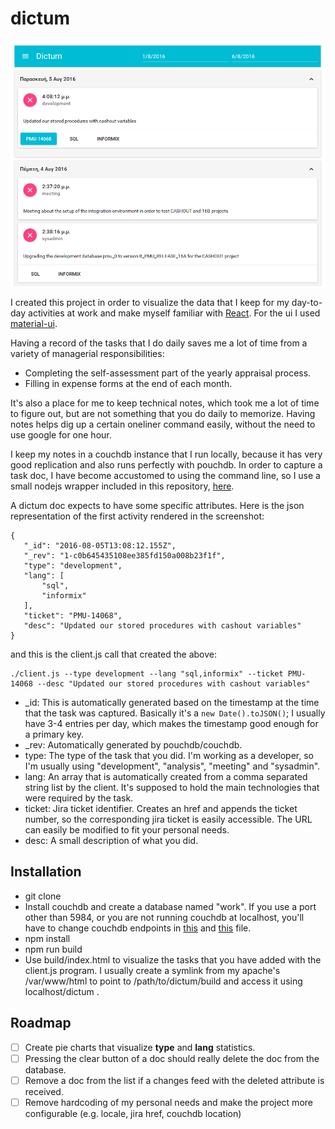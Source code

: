 # dictum

![dictum](dictum.png)

I created this project in order to visualize the data that I keep for my day-to-day activities at work and make myself familiar with [React](https://facebook.github.io/react/). For the ui I used [material-ui](http://www.material-ui.com/).

Having a record of the tasks that I do daily saves me a lot of time from a variety of managerial responsibilities:
- Completing the self-assessment part of the yearly appraisal process.
- Filling in expense forms at the end of each month.

It's also a place for me to keep technical notes, which took me a lot of time to figure out, but are not something that you do daily to memorize. Having notes helps dig up a certain oneliner command easily, without the need to use google for one hour.

I keep my notes in a couchdb instance that I run locally, because it has very good replication and also runs perfectly with pouchdb. In order to capture a task doc, I have become accustomed to using the command line, so I use a small nodejs wrapper included in this repository, [here](./tools/client.js).

A dictum doc expects to have some specific attributes. Here is the json representation of the first activity rendered in the screenshot:

```
{
   "_id": "2016-08-05T13:08:12.155Z",
   "_rev": "1-c0b645435108ee385fd150a008b23f1f",
   "type": "development",
   "lang": [
       "sql",
       "informix"
   ],
   "ticket": "PMU-14068",
   "desc": "Updated our stored procedures with cashout variables"
}
```

and this is the client.js call that created the above:

```
./client.js --type development --lang "sql,informix" --ticket PMU-14068 --desc "Updated our stored procedures with cashout variables"
```

- _id: This is automatically generated based on the timestamp at the time that the task was captured. Basically it's a `new Date().toJSON()`; I usually have 3-4 entries per day, which makes the timestamp good enough for a primary key.
- _rev: Automatically generated by pouchdb/couchdb.
- type: The type of the task that you did. I'm working as a developer, so I'm usually using "development", "analysis", "meeting" and "sysadmin".
- lang: An array that is automatically created from a comma separated string list by the client. It's supposed to hold the main technologies that were required by the task.
- ticket: Jira ticket identifier. Creates an href and appends the ticket number, so the corresponding jira ticket is easily accessible. The URL can easily be modified to fit your personal needs.
- desc: A small description of what you did.

## Installation

- git clone
- Install couchdb and create a database named "work". If you use a port other than 5984, or you are not running couchdb at localhost, you'll have to change couchdb endpoints in [this](./tools/client.js) and [this](./src/app/Calendar.js) file.
- npm install
- npm run build
- Use build/index.html to visualize the tasks that you have added with the client.js program. I usually create a symlink from my apache's /var/www/html to point to /path/to/dictum/build and access it using localhost/dictum .

## Roadmap

- [ ] Create pie charts that visualize **type** and **lang** statistics.
- [ ] Pressing the clear button of a doc should really delete the doc from the database.
- [ ] Remove a doc from the list if a changes feed with the deleted attribute is received.
- [ ] Remove hardcoding of my personal needs and make the project more configurable (e.g. locale, jira href, couchdb location)

